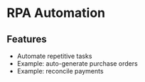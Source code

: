 # RPA Automation

## Features
- Automate repetitive tasks
- Example: auto-generate purchase orders
- Example: reconcile payments
